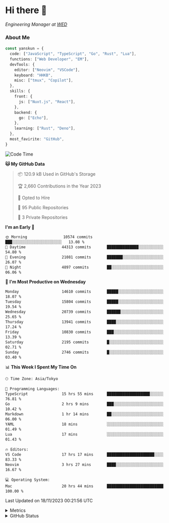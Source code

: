 # Hi there&nbsp;:wave:

<!-- ![Alt text](https://spotify-recently-played-readme.vercel.app/api?user=31kynbuubkiu3r4qh4hjuaglhfay) -->

_Engineering Manager at [WED](https://github.com/wedinc)_

### About Me

```ts
const yanskun = {
  code: ["JavaScript", "TypeScript", "Go", "Rust", "Lua"],
  functions: ["Web Developer", "EM"],
  devTools: {
    editor: ["Neovim", "VSCode"],
    keyboard: "HHKB",
    misc: ["tmux", "Copilot"],
  },
  skills: {
    front: {
      js: ["Nuxt.js", "React"],
    },
    backend: {
      go: ["Echo"],
    },
    learning: ["Rust", "Deno"],
  },
  most_favirite: "GitHub",
}
```

<!--START_SECTION:waka-->
![Code Time](http://img.shields.io/badge/Code%20Time-557%20hrs%2029%20mins-blue)

**🐱 My GitHub Data** 

> 📦 120.9 kB Used in GitHub's Storage 
 > 
> 🏆 2,660 Contributions in the Year 2023
 > 
> 💼 Opted to Hire
 > 
> 📜 95 Public Repositories 
 > 
> 🔑 3 Private Repositories 
 > 
**I'm an Early 🐤** 

```text
🌞 Morning                10574 commits       ███░░░░░░░░░░░░░░░░░░░░░░   13.08 % 
🌆 Daytime                44313 commits       ██████████████░░░░░░░░░░░   54.80 % 
🌃 Evening                21081 commits       ███████░░░░░░░░░░░░░░░░░░   26.07 % 
🌙 Night                  4897 commits        ██░░░░░░░░░░░░░░░░░░░░░░░   06.06 % 
```
📅 **I'm Most Productive on Wednesday** 

```text
Monday                   14610 commits       █████░░░░░░░░░░░░░░░░░░░░   18.07 % 
Tuesday                  15804 commits       █████░░░░░░░░░░░░░░░░░░░░   19.54 % 
Wednesday                20739 commits       ██████░░░░░░░░░░░░░░░░░░░   25.65 % 
Thursday                 13941 commits       ████░░░░░░░░░░░░░░░░░░░░░   17.24 % 
Friday                   10830 commits       ███░░░░░░░░░░░░░░░░░░░░░░   13.39 % 
Saturday                 2195 commits        █░░░░░░░░░░░░░░░░░░░░░░░░   02.71 % 
Sunday                   2746 commits        █░░░░░░░░░░░░░░░░░░░░░░░░   03.40 % 
```


📊 **This Week I Spent My Time On** 

```text
🕑︎ Time Zone: Asia/Tokyo

💬 Programming Languages: 
TypeScript               15 hrs 55 mins      ███████████████████░░░░░░   76.81 % 
Go                       2 hrs 9 mins        ███░░░░░░░░░░░░░░░░░░░░░░   10.42 % 
Markdown                 1 hr 14 mins        ██░░░░░░░░░░░░░░░░░░░░░░░   06.00 % 
YAML                     18 mins             ░░░░░░░░░░░░░░░░░░░░░░░░░   01.49 % 
Lua                      17 mins             ░░░░░░░░░░░░░░░░░░░░░░░░░   01.43 % 

🔥 Editors: 
VS Code                  17 hrs 17 mins      █████████████████████░░░░   83.33 % 
Neovim                   3 hrs 27 mins       ████░░░░░░░░░░░░░░░░░░░░░   16.67 % 

💻 Operating System: 
Mac                      20 hrs 44 mins      █████████████████████████   100.00 % 
```


 Last Updated on 18/11/2023 00:21:56 UTC
<!--END_SECTION:waka-->

<details>
  <summary>Metrics</summary>
  <img src="https://github.com/yanskun/yanskun/blob/main/github-metrics.svg" alt="Metrics">
</details>

<details>
  <summary>GitHub Status</summary>
  <picture>
    <source media="(prefers-color-scheme: dark)" srcset="https://raw.githubusercontent.com/yanskun/yanskun/master/profile-summary-card-output/nord_dark/0-profile-details.svg">
   <img src="https://raw.githubusercontent.com/yanskun/yanskun/master/profile-summary-card-output/default/0-profile-details.svg">
  </picture>
  <br>
  <picture>
    <source media="(prefers-color-scheme: dark)" srcset="https://raw.githubusercontent.com/yanskun/yanskun/master/profile-summary-card-output/nord_dark/1-repos-per-language.svg">
   <img src="https://raw.githubusercontent.com/yanskun/yanskun/master/profile-summary-card-output/default/1-repos-per-language.svg">
  </picture>
  <picture>
    <source media="(prefers-color-scheme: dark)" srcset="https://raw.githubusercontent.com/yanskun/yanskun/master/profile-summary-card-output/nord_dark/2-most-commit-language.svg">
   <img src="https://raw.githubusercontent.com/yanskun/yanskun/master/profile-summary-card-output/default/2-most-commit-language.svg">
  </picture>
  <br>
  <picture>
    <source media="(prefers-color-scheme: dark)" srcset="https://raw.githubusercontent.com/yanskun/yanskun/master/profile-summary-card-output/nord_dark/3-stats.svg">
   <img src="https://raw.githubusercontent.com/yanskun/yanskun/master/profile-summary-card-output/default/3-stats.svg">
  </picture>
  <picture>
    <source media="(prefers-color-scheme: dark)" srcset="https://raw.githubusercontent.com/yanskun/yanskun/master/profile-summary-card-output/nord_dark/4-productive-time.svg">
   <img src="https://raw.githubusercontent.com/yanskun/yanskun/master/profile-summary-card-output/default/4-productive-time.svg">
  </picture>
</details>
